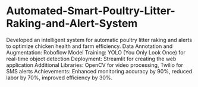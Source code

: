 # Automated-Smart-Poultry-Litter-Raking-and-Alert-System
Developed an intelligent system for automatic poultry litter raking and alerts to optimize chicken health and farm efficiency.
Data Annotation and Augmentation: Roboflow
Model Training: YOLO (You Only Look Once) for real-time object detection
Deployment: Streamlit for creating the web application
Additional Libraries: OpenCV for video processing, Twilio for SMS alerts
Achievements: Enhanced monitoring accuracy by 90%, reduced labor by 70%, improved efficiency by 30%.
